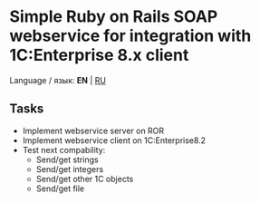 # Simple Ruby on Rails SOAP webservice for integration with 1C:Enterprise 8.x client

Language / язык: **EN** | [RU](README.RUS.md)

## Tasks

* Implement webservice server on ROR
* Implement webservice client on 1C:Enterprise8.2
* Test next compability:
  * Send/get strings
  * Send/get integers
  * Send/get other 1C objects
  * Send/get file
